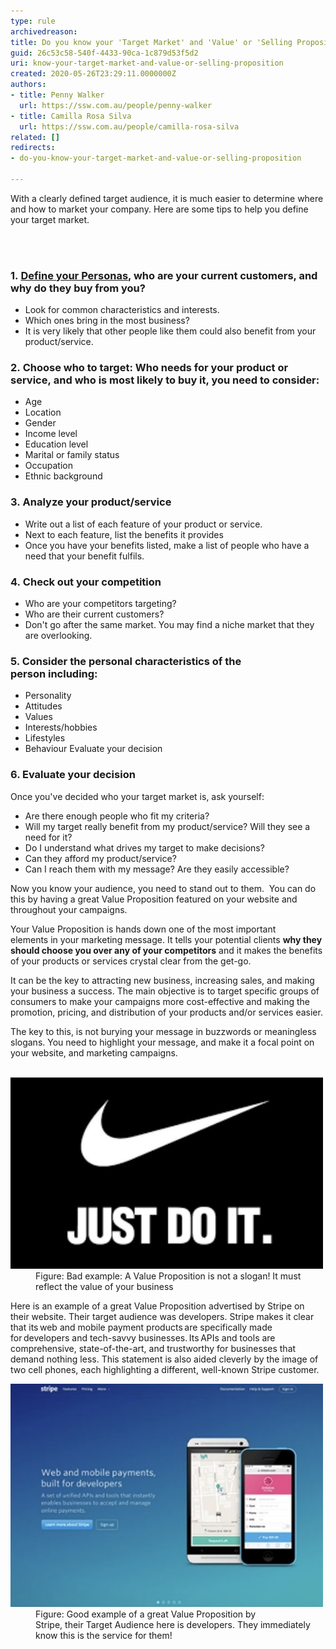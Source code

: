 ```yaml
---
type: rule
archivedreason: 
title: Do you know your 'Target Market' and 'Value' or 'Selling Proposition'?
guid: 26c53c58-540f-4433-90ca-1c879d53f5d2
uri: know-your-target-market-and-value-or-selling-proposition
created: 2020-05-26T23:29:11.0000000Z
authors:
- title: Penny Walker
  url: https://ssw.com.au/people/penny-walker
- title: Camilla Rosa Silva
  url: https://ssw.com.au/people/camilla-rosa-silva
related: []
redirects:
- do-you-know-your-target-market-and-value-or-selling-proposition

---
```



<p class="ssw15-rteElement-P">With a clearly defined target audience, it is much easier to determine where and how to market your company. Here are some tips to help you define your target market.​​<br></p>
<br><excerpt class='endintro'></excerpt><br>
<h3 class="ssw15-rteElement-H3">​1. <a href=/research-your-buyer-personas>Define your Personas</a>, who are your current customers, and why do they buy from you? </h3><ul><li>Look for common characteristics and interests.  </li><li>Which ones bring in the most business?  </li><li>It is very likely that other people like them could also benefit from your product/service. <br></li></ul><div><h3 class="ssw15-rteElement-H3">​2. Choose who to target: Who needs for your product or service, and who is most likely to buy it, you need to consider: </h3><ul><li>Age  </li><li>Location </li><li>Gender </li><li>Income level </li><li>Education level </li><li>Marital or family status </li><li>Occupation </li><li>Ethnic background ​<br></li></ul><div><h3 class="ssw15-rteElement-H3">3​. Analyze your product/service </h3><ul><li>Write out a list of each feature of your product or service. </li><li>Next to each feature, list the benefits it provides </li><li>Once you have your benefits listed, make a list of people who have a need that your benefit fulfils​.  ​</li></ul></div></div><h3 class="ssw15-rteElement-H3">4. Check out your competition </h3><ul><li>Who are your competitors targeting?  </li><li>Who are their current customers? </li><li>Don't go after the same market. You may find a niche market that they are overlooking. <br></li></ul><h3 class="ssw15-rteElement-H3">5. Consider the personal characteristics of the person including: <br></h3><ul><li>Personality </li><li>Attitudes </li><li>Values </li><li>Interests/hobbies </li><li>Lifestyles </li><li>Behaviour​ Evaluate your decision ​​​<br></li></ul><h3 class="ssw15-rteElement-H3">6. Evaluate your decision ​​​</h3><p>Once you've decided who your target market is, ask yourself: <br></p><ul><li>Are there enough people who fit my criteria? </li><li>Will my target really benefit from my product/service? Will they see a need for it? </li><li>Do I understand what drives my target to make decisions? </li><li>Can they afford my product/service? </li><li>Can I reach them with my message? Are they easily accessible? ​<br></li></ul><div><p class="ssw15-rteElement-P">Now you know your audience, you need to stand out to them.  You can do this by having a great Value Proposition featured on your website and throughout your campaigns.  </p><p class="ssw15-rteElement-P">Your Value Proposition is hands down one of the most important elements in your marketing message. It tells your potential clients <b>why they should choose you over any of your competitors</b> and it makes the benefits of your products or services crystal clear from the get-go.  </p><p class="ssw15-rteElement-P">It can be the key to attracting new business, increasing sales, and making your business a success. The main objective is to target specific groups of consumers to make your campaigns more cost-effective and making the promotion, pricing, and distribution of your products and/or services easier. </p>The key to this, is not burying your message in buzzwords or meaningless slogans. You need to highlight your message, and make it a focal point on your website, and marketing campaigns.  ​<br></div><div>
   <br>
</div><dl class="badImage"><dt><img src="nike.png" alt="nike.png" style="width:500px;" /></dt><dd>Figure: Bad example: A Value Proposition is not a slogan! It must reflect the value of your business</dd></dl><p>Here is an example of a great Value Proposition advertised by Stripe on their website. Their target audience was developers. Stripe makes it clear that its web and mobile payment products are specifically made for developers and tech-savvy businesses. Its APIs and tools are comprehensive, state-of-the-art, and trustworthy for businesses that demand nothing less. This statement is also aided cleverly by the image of two cell phones, each highlighting a different, well-known Stripe customer. </p><dl class="goodImage"><dt><img src="stripe.png" alt="stripe.png" style="width:500px;" /></dt><dd>Figure: Good example of a great Value Proposition by Stripe, their Target Audience here is developers. They immediately know this is the service for them! <br></dd></dl>


